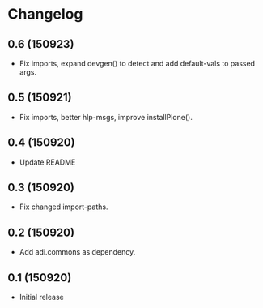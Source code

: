 Changelog
=========

0.6 (150923)
------------

- Fix imports, expand devgen() to detect and add default-vals to passed args.


0.5 (150921)
------------

- Fix imports, better hlp-msgs, improve installPlone().


0.4 (150920)
------------

- Update README


0.3 (150920)
------------

- Fix changed import-paths.


0.2 (150920)
------------

- Add adi.commons as dependency.


0.1 (150920)
------------

- Initial release

